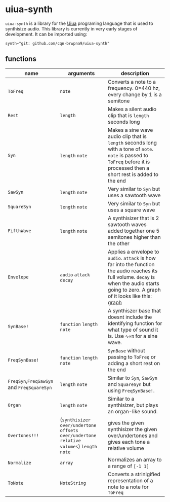 # uiua-synth
`uiua-synth` is a library for the [Uiua](https://uiua.org) programing language that is used to synthisize audio.
This library is currently in very early stages of development.
It can be imported using:
```uiua
synth~"git: github.com/cqn-brwpna9/uiua-synth"
```
## functions
|name|arguments|description|
|---|---|---|
|`ToFreq`|`note`|Converts a note to a frequency. 0=440 hz, every change by 1 is a semitone|
|`Rest`|`length`|Makes a silent audio clip that is `length` seconds long|
|`Syn`|`length` `note`|Makes a sine wave audio clip that is `length` seconds long with a tone of `note`. `note` is passed to `ToFreq` before it is processed then a short rest is added to the end|
|`SawSyn`|`length` `note`|Very similar to `Syn` but uses a sawtooth wave|
|`SquareSyn`|`length` `note`|Very similar to `Syn` but uses a square wave|
|`FifthWave`|`length` `note`|A synthisizer that is 2 sawtooth waves added together one 5 semitones higher than the other|
|`Envelope`|`audio` `attack` `decay`|Applies a envelope to `audio`. `attack` is how far into the function the audio reaches its full volume. `decay` is when the audio starts going to zero. A graph of it looks like this:  [graph](https://www.desmos.com/calculator/7affkwgfo2)|
|`SynBase!`|`function` `length` `note`|A synthiszer base that doesnt include the identifying function for what type of sound it is. Use `∿×π` for a sine wave.|
|`FreqSynBase!`|`function` `length` `note`|`SynBase` without passing to `ToFreq` or adding a short rest on the end|
|`FreqSyn`,`FreqSawSyn` and `FreqSquareSyn`|`length` `note`|Similar to `Syn`, `SawSyn` and `SquareSyn` but using `FreqSynBase!`.|
|`Organ`|`length` `note`|Similar to a synthisizer, but plays an organ-like sound.|
|`Overtones!!!`|(`synthisizer` `over/undertone offsets` `over/undertone relative volumes`) `length` `note`| gives the given synthisizer the given over/undertones and gives each tone a relative volume|
|`Normalize`|`array`|Normalizes an array to a range of `[-1 1]`|
|`ToNote`|`NoteString`|Converts a strinigified representation of a note to a note for `ToFreq`|
